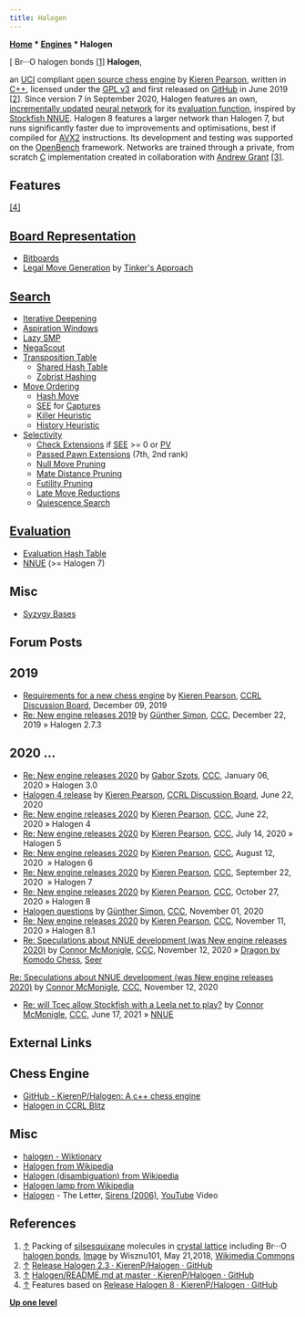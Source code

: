 ```yaml
---
title: Halogen
---
```

**[Home](Home "Home") * [Engines](Engines "Engines") * Halogen**

\[ Br···O halogen bonds <a id="cite-note-1" href="#cite-ref-1">[1]</a>
**Halogen**,

an [UCI](UCI "UCI") compliant [open source chess engine](Category:Open_Source "Category:Open Source") by [Kieren Pearson](Kieren_Pearson "Kieren Pearson"), written in [C++](Cpp "Cpp"), licensed under the [GPL v3](Free_Software_Foundation#GPL "Free Software Foundation") and first released on [GitHub](https://en.wikipedia.org/wiki/GitHub) in June 2019 <a id="cite-note-2" href="#cite-ref-2">[2]</a>.
Since version 7 in September 2020, Halogen features an own, [incrementally updated](Incremental_Updates "Incremental Updates") [neural network](Neural_Networks "Neural Networks") for its [evaluation function](Evaluation_Function "Evaluation Function"), inspired by [Stockfish NNUE](Stockfish_NNUE "Stockfish NNUE").
Halogen 8 features a larger network than Halogen 7, but runs significantly faster due to improvements and optimisations, best if compiled for [AVX2](AVX2 "AVX2") instructions.
Its development and testing was supported on the [OpenBench](OpenBench "OpenBench") framework. Networks are trained through a private, from scratch [C](C "C") implementation created in collaboration with [Andrew Grant](Andrew_Grant "Andrew Grant") <a id="cite-note-3" href="#cite-ref-3">[3]</a>.

## Features

<a id="cite-note-4" href="#cite-ref-4">[4]</a>

## [Board Representation](Board_Representation "Board Representation")

- [Bitboards](Bitboards "Bitboards")
- [Legal Move Generation](Move_Generation#Legal "Move Generation") by [Tinker's Approach](Sliding_Piece_Attacks#Tinker.27s_Approach "Sliding Piece Attacks")

## [Search](Search "Search")

- [Iterative Deepening](Iterative_Deepening "Iterative Deepening")
- [Aspiration Windows](Aspiration_Windows "Aspiration Windows")
- [Lazy SMP](Lazy_SMP "Lazy SMP")
- [NegaScout](NegaScout "NegaScout")
- [Transposition Table](Transposition_Table "Transposition Table")
  - [Shared Hash Table](Shared_Hash_Table "Shared Hash Table")
  - [Zobrist Hashing](Zobrist_Hashing "Zobrist Hashing")
- [Move Ordering](Move_Ordering "Move Ordering")
  - [Hash Move](Hash_Move "Hash Move")
  - [SEE](Static_Exchange_Evaluation "Static Exchange Evaluation") for [Captures](Captures "Captures")
  - [Killer Heuristic](Killer_Heuristic "Killer Heuristic")
  - [History Heuristic](History_Heuristic "History Heuristic")
- [Selectivity](Selectivity "Selectivity")
  - [Check Extensions](Check_Extensions "Check Extensions") if [SEE](Static_Exchange_Evaluation "Static Exchange Evaluation") >= 0 or [PV](Principal_Variation "Principal Variation")
  - [Passed Pawn Extensions](Passed_Pawn_Extensions "Passed Pawn Extensions") (7th, 2nd rank)
  - [Null Move Pruning](Null_Move_Pruning "Null Move Pruning")
  - [Mate Distance Pruning](Mate_Distance_Pruning "Mate Distance Pruning")
  - [Futility Pruning](Futility_Pruning "Futility Pruning")
  - [Late Move Reductions](Late_Move_Reductions "Late Move Reductions")
  - [Quiescence Search](Quiescence_Search "Quiescence Search")

## [Evaluation](Evaluation "Evaluation")

- [Evaluation Hash Table](Evaluation_Hash_Table "Evaluation Hash Table")
- [NNUE](NNUE "NNUE") (>= Halogen 7)

## Misc

- [Syzygy Bases](Syzygy_Bases "Syzygy Bases")

## Forum Posts

## 2019

- [Requirements for a new chess engine](http://kirill-kryukov.com/chess/discussion-board/viewtopic.php?t=11671) by [Kieren Pearson](Kieren_Pearson "Kieren Pearson"), [CCRL Discussion Board](Computer_Chess_Forums "Computer Chess Forums"), December 09, 2019
- [Re: New engine releases 2019](http://www.talkchess.com/forum3/viewtopic.php?f=2&t=69754&start=443) by [Günther Simon](G%C3%BCnther_Simon "Günther Simon"), [CCC](CCC "CCC"), December 22, 2019 » Halogen 2.7.3

## 2020 ...

- [Re: New engine releases 2020](http://www.talkchess.com/forum3/viewtopic.php?f=2&t=72613&start=9) by [Gabor Szots](Gabor_Szots "Gabor Szots"), [CCC](CCC "CCC"), January 06, 2020 » Halogen 3.0
- [Halogen 4 release](http://kirill-kryukov.com/chess/discussion-board/viewtopic.php?f=7&t=12174) by [Kieren Pearson](Kieren_Pearson "Kieren Pearson"), [CCRL Discussion Board](Computer_Chess_Forums "Computer Chess Forums"), June 22, 2020
- [Re: New engine releases 2020](http://www.talkchess.com/forum3/viewtopic.php?f=2&t=72613&start=264) by [Kieren Pearson](Kieren_Pearson "Kieren Pearson"), [CCC](CCC "CCC"), June 22, 2020 » Halogen 4
- [Re: New engine releases 2020](http://www.talkchess.com/forum3/viewtopic.php?f=2&t=72613&start=276) by [Kieren Pearson](Kieren_Pearson "Kieren Pearson"), [CCC](CCC "CCC"), July 14, 2020 » Halogen 5
- [Re: New engine releases 2020](http://www.talkchess.com/forum3/viewtopic.php?f=2&t=72613&start=308) by [Kieren Pearson](Kieren_Pearson "Kieren Pearson"), [CCC](CCC "CCC"), August 12, 2020  » Halogen 6
- [Re: New engine releases 2020](http://www.talkchess.com/forum3/viewtopic.php?f=2&t=72613&start=390) by [Kieren Pearson](Kieren_Pearson "Kieren Pearson"), [CCC](CCC "CCC"), September 22, 2020  » Halogen 7
- [Re: New engine releases 2020](http://www.talkchess.com/forum3/viewtopic.php?f=2&t=72613&start=457) by [Kieren Pearson](Kieren_Pearson "Kieren Pearson"), [CCC](CCC "CCC"), October 27, 2020 » Halogen 8
- [Halogen questions](http://www.talkchess.com/forum3/viewtopic.php?f=2&t=75640) by [Günther Simon](G%C3%BCnther_Simon "Günther Simon"), [CCC](CCC "CCC"), November 01, 2020
- [Re: New engine releases 2020](http://www.talkchess.com/forum3/viewtopic.php?f=2&t=72613&start=487) by [Kieren Pearson](Kieren_Pearson "Kieren Pearson"), [CCC](CCC "CCC"), November 11, 2020 » Halogen 8.1
- [Re: Speculations about NNUE development (was New engine releases 2020)](http://www.talkchess.com/forum3/viewtopic.php?f=2&t=75890&start=6) by [Connor McMonigle](Connor_McMonigle "Connor McMonigle"), [CCC](CCC "CCC"), November 12, 2020 » [Dragon by Komodo Chess](Dragon_by_Komodo_Chess "Dragon by Komodo Chess"), [Seer](Seer "Seer")

[Re: Speculations about NNUE development (was New engine releases 2020)](http://www.talkchess.com/forum3/viewtopic.php?f=2&t=75890&start=9) by [Connor McMonigle](Connor_McMonigle "Connor McMonigle"), [CCC](CCC "CCC"), November 12, 2020

- [Re: will Tcec allow Stockfish with a Leela net to play?](http://www.talkchess.com/forum3/viewtopic.php?f=2&t=77503&start=55) by [Connor McMonigle](Connor_McMonigle "Connor McMonigle"), [CCC](CCC "CCC"), June 17, 2021 » [NNUE](NNUE "NNUE")

## External Links

## Chess Engine

- [GitHub - KierenP/Halogen: A c++ chess engine](https://github.com/KierenP/Halogen)
- [Halogen in CCRL Blitz](https://ccrl.chessdom.com/ccrl/404/cgi/compare_engines.cgi?family=Halogen&print=Rating+list&print=Results+table&print=LOS+table&print=Ponder+hit+table&print=Eval+difference+table&print=Comopp+gamenum+table&print=Overlap+table&print=Score+with+common+opponents)

## Misc

- [halogen - Wiktionary](https://en.wiktionary.org/wiki/halogen)
- [Halogen from Wikipedia](https://en.wikipedia.org/wiki/Halogen)
- [Halogen (disambiguation) from Wikipedia](<https://en.wikipedia.org/wiki/Halogen_(disambiguation)>)
- [Halogen lamp from Wikipedia](https://en.wikipedia.org/wiki/Halogen_lamp)
- [Halogen](<https://en.wikipedia.org/wiki/Halogen_(band)>) - The Letter, [Sirens (2006)](https://www.discogs.com/de/Halogen-Sirens/release/10628035), [YouTube](https://en.wikipedia.org/wiki/YouTube) Video

## References

1. <a id="cite-ref-1" href="#cite-note-1">↑</a> Packing of [silsesquixane](https://en.wikipedia.org/wiki/Silsesquioxane) molecules in [crystal lattice](https://en.wikipedia.org/wiki/Bravais_lattice) including Br···O [halogen bonds](https://en.wikipedia.org/wiki/Halogen_bond), [Image](https://commons.wikimedia.org/wiki/File:Silsesquixane_halogen_bond.tif) by Wisznu101, May 21,2018, [Wikimedia Commons](https://en.wikipedia.org/wiki/Wikimedia_Commons)
1. <a id="cite-ref-2" href="#cite-note-2">↑</a> [Release Halogen 2.3 · KierenP/Halogen · GitHub](https://github.com/KierenP/Halogen/releases/tag/v2.3)
1. <a id="cite-ref-3" href="#cite-note-3">↑</a> [Halogen/README.md at master · KierenP/Halogen · GitHub](https://github.com/KierenP/Halogen/blob/master/README.md)
1. <a id="cite-ref-4" href="#cite-note-4">↑</a> Features based on [Release Halogen 8 · KierenP/Halogen · GitHub](https://github.com/KierenP/Halogen/releases/tag/v8)

**[Up one level](Engines "Engines")**

